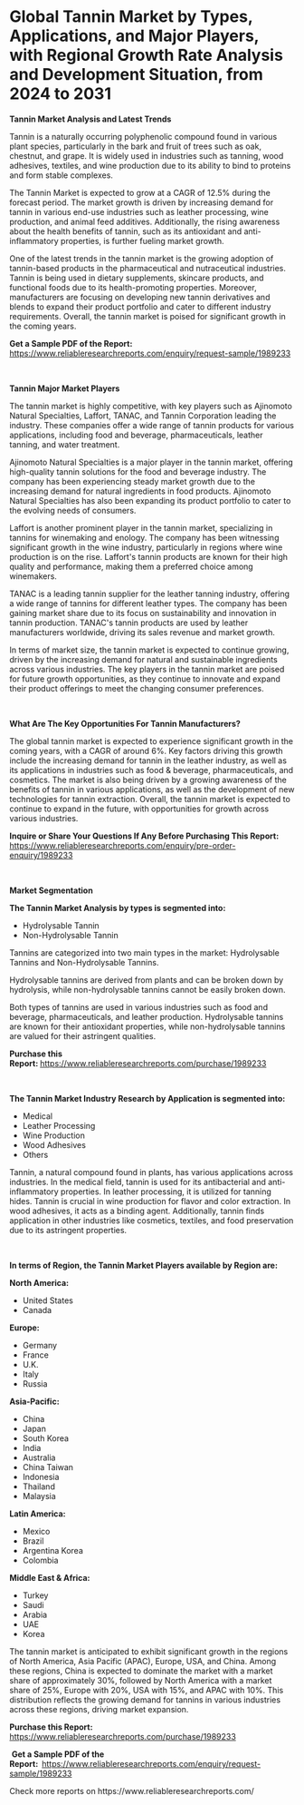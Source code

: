 <p><h1>Global Tannin Market by Types, Applications, and Major Players, with Regional Growth Rate Analysis and Development Situation, from 2024 to 2031</h1></p><p><strong>Tannin Market Analysis and Latest Trends</strong></p>
<p><p>Tannin is a naturally occurring polyphenolic compound found in various plant species, particularly in the bark and fruit of trees such as oak, chestnut, and grape. It is widely used in industries such as tanning, wood adhesives, textiles, and wine production due to its ability to bind to proteins and form stable complexes.</p><p>The Tannin Market is expected to grow at a CAGR of 12.5% during the forecast period. The market growth is driven by increasing demand for tannin in various end-use industries such as leather processing, wine production, and animal feed additives. Additionally, the rising awareness about the health benefits of tannin, such as its antioxidant and anti-inflammatory properties, is further fueling market growth.</p><p>One of the latest trends in the tannin market is the growing adoption of tannin-based products in the pharmaceutical and nutraceutical industries. Tannin is being used in dietary supplements, skincare products, and functional foods due to its health-promoting properties. Moreover, manufacturers are focusing on developing new tannin derivatives and blends to expand their product portfolio and cater to different industry requirements. Overall, the tannin market is poised for significant growth in the coming years.</p></p>
<p><strong>Get a Sample PDF of the Report:&nbsp;</strong> <a href="https://www.reliableresearchreports.com/enquiry/request-sample/1989233">https://www.reliableresearchreports.com/enquiry/request-sample/1989233</a></p>
<p>&nbsp;</p>
<p><strong>Tannin Major Market Players</strong></p>
<p><p>The tannin market is highly competitive, with key players such as Ajinomoto Natural Specialties, Laffort, TANAC, and Tannin Corporation leading the industry. These companies offer a wide range of tannin products for various applications, including food and beverage, pharmaceuticals, leather tanning, and water treatment.</p><p>Ajinomoto Natural Specialties is a major player in the tannin market, offering high-quality tannin solutions for the food and beverage industry. The company has been experiencing steady market growth due to the increasing demand for natural ingredients in food products. Ajinomoto Natural Specialties has also been expanding its product portfolio to cater to the evolving needs of consumers.</p><p>Laffort is another prominent player in the tannin market, specializing in tannins for winemaking and enology. The company has been witnessing significant growth in the wine industry, particularly in regions where wine production is on the rise. Laffort's tannin products are known for their high quality and performance, making them a preferred choice among winemakers.</p><p>TANAC is a leading tannin supplier for the leather tanning industry, offering a wide range of tannins for different leather types. The company has been gaining market share due to its focus on sustainability and innovation in tannin production. TANAC's tannin products are used by leather manufacturers worldwide, driving its sales revenue and market growth.</p><p>In terms of market size, the tannin market is expected to continue growing, driven by the increasing demand for natural and sustainable ingredients across various industries. The key players in the tannin market are poised for future growth opportunities, as they continue to innovate and expand their product offerings to meet the changing consumer preferences.</p></p>
<p>&nbsp;</p>
<p><strong>What Are The Key Opportunities For Tannin Manufacturers?</strong></p>
<p><p>The global tannin market is expected to experience significant growth in the coming years, with a CAGR of around 6%. Key factors driving this growth include the increasing demand for tannin in the leather industry, as well as its applications in industries such as food & beverage, pharmaceuticals, and cosmetics. The market is also being driven by a growing awareness of the benefits of tannin in various applications, as well as the development of new technologies for tannin extraction. Overall, the tannin market is expected to continue to expand in the future, with opportunities for growth across various industries.</p></p>
<p><strong>Inquire or Share Your Questions If Any Before Purchasing This Report:</strong> <a href="https://www.reliableresearchreports.com/enquiry/pre-order-enquiry/1989233">https://www.reliableresearchreports.com/enquiry/pre-order-enquiry/1989233</a></p>
<p>&nbsp;</p>
<p><strong>Market Segmentation</strong></p>
<p><strong>The Tannin Market Analysis by types is segmented into:</strong></p>
<p><ul><li>Hydrolysable Tannin</li><li>Non-Hydrolysable Tannin</li></ul></p>
<p><p>Tannins are categorized into two main types in the market: Hydrolysable Tannins and Non-Hydrolysable Tannins. </p><p>Hydrolysable tannins are derived from plants and can be broken down by hydrolysis, while non-hydrolysable tannins cannot be easily broken down. </p><p>Both types of tannins are used in various industries such as food and beverage, pharmaceuticals, and leather production. Hydrolysable tannins are known for their antioxidant properties, while non-hydrolysable tannins are valued for their astringent qualities.</p></p>
<p><strong>Purchase this Report:&nbsp;</strong><a href="https://www.reliableresearchreports.com/purchase/1989233">https://www.reliableresearchreports.com/purchase/1989233</a></p>
<p>&nbsp;</p>
<p><strong>The Tannin Market Industry Research by Application is segmented into:</strong></p>
<p><ul><li>Medical</li><li>Leather Processing</li><li>Wine Production</li><li>Wood Adhesives</li><li>Others</li></ul></p>
<p><p>Tannin, a natural compound found in plants, has various applications across industries. In the medical field, tannin is used for its antibacterial and anti-inflammatory properties. In leather processing, it is utilized for tanning hides. Tannin is crucial in wine production for flavor and color extraction. In wood adhesives, it acts as a binding agent. Additionally, tannin finds application in other industries like cosmetics, textiles, and food preservation due to its astringent properties.</p></p>
<p>&nbsp;</p>
<p><strong>In terms of Region, the Tannin Market Players available by Region are:</strong></p>
<p>
    <p> <strong> North America: </strong>
        <ul>
            <li>United States</li>
            <li>Canada</li>
        </ul>
        </p> 
    <p> <strong> Europe: </strong>
        <ul>
            <li>Germany</li>
            <li>France</li>
            <li>U.K.</li>
            <li>Italy</li>
            <li>Russia</li>
        </ul>
        </p> 
    <p> <strong> Asia-Pacific: </strong>
        <ul>
            <li>China</li>
            <li>Japan</li>
            <li>South Korea</li>
            <li>India</li>
            <li>Australia</li>
            <li>China Taiwan</li>
            <li>Indonesia</li>
            <li>Thailand</li>
            <li>Malaysia</li>
        </ul>
        </p> 
    <p> <strong> Latin America: </strong>
        <ul>
            <li>Mexico</li>
            <li>Brazil</li>
            <li>Argentina Korea</li>
            <li>Colombia</li>
        </ul>
        </p> 
    <p> <strong> Middle East & Africa: </strong>
        <ul>
            <li>Turkey</li>
            <li>Saudi</li>
            <li>Arabia</li>
            <li>UAE</li>
            <li>Korea</li>
        </ul>
    </p>
    </p>
<p><p>The tannin market is anticipated to exhibit significant growth in the regions of North America, Asia Pacific (APAC), Europe, USA, and China. Among these regions, China is expected to dominate the market with a market share of approximately 30%, followed by North America with a market share of 25%, Europe with 20%, USA with 15%, and APAC with 10%. This distribution reflects the growing demand for tannins in various industries across these regions, driving market expansion.</p></p>
<p><strong>Purchase this Report: </strong><a href="https://www.reliableresearchreports.com/purchase/1989233">https://www.reliableresearchreports.com/purchase/1989233</a></p>
<p>&nbsp;<strong>Get a Sample PDF of the Report:&nbsp;&nbsp;</strong><a href="https://www.reliableresearchreports.com/enquiry/request-sample/1989233">https://www.reliableresearchreports.com/enquiry/request-sample/1989233</a></p>
<p><strong></strong></p>
<p>Check more reports on https://www.reliableresearchreports.com/</p>